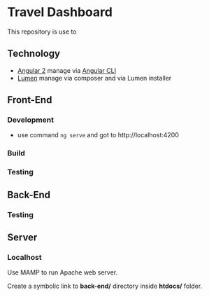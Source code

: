 # Travel Dashboard
This repository is use to


## Technology

- [Angular 2](https://angular.io/) manage via [Angular CLI](https://cli.angular.io)
- [Lumen](https://lumen.laravel.com/docs/5.1) manage via composer and via Lumen installer


## Front-End

### Development

- use command `ng serve` and got to http://localhost:4200

### Build


### Testing



## Back-End


### Testing



## Server

### Localhost
Use MAMP to run Apache web server.

Create a symbolic link to **back-end/** directory inside **htdocs/** folder.
